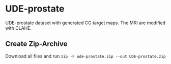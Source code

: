 # UDE-prostate
UDE-prostate dataset with generated CG target maps. The MRI are modified with CLAHE.

## Create Zip-Archive

Download all files and run ```zip -F ude-prostate.zip --out UDE-prostate.zip```
